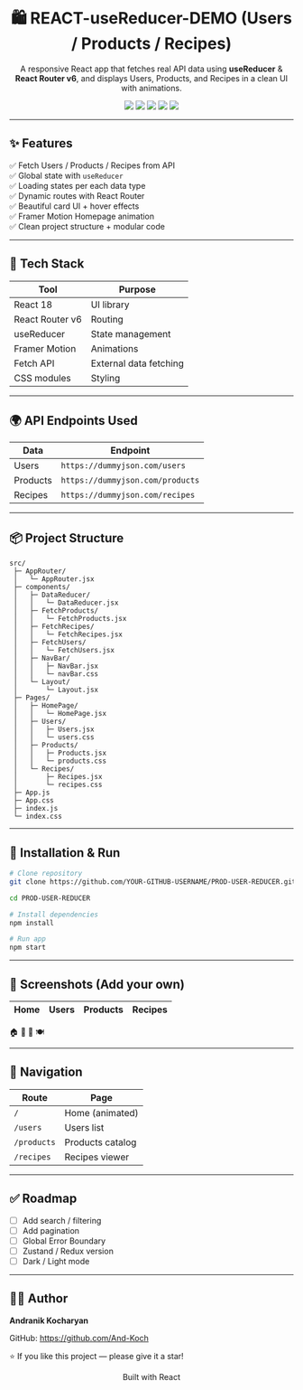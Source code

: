 <h1 align="center">🛍️ REACT-useReducer-DEMO
 (Users / Products / Recipes)</h1>

<p align="center">
A responsive React app that fetches real API data using <b>useReducer</b> & <b>React Router v6</b>, and displays Users, Products, and Recipes in a clean UI with animations.
</p>

<p align="center">
  <img src="https://img.shields.io/badge/React-18-blue?logo=react" />
  <img src="https://img.shields.io/badge/State-useReducer-green" />
  <img src="https://img.shields.io/badge/Router-React%20Router%20v6-orange" />
  <img src="https://img.shields.io/badge/Animations-Framer--Motion-purple" />
  <img src="https://img.shields.io/badge/API-DummyJSON-blue" />
</p>

---

## ✨ Features

✅ Fetch Users / Products / Recipes from API  
✅ Global state with `useReducer`  
✅ Loading states per each data type  
✅ Dynamic routes with React Router  
✅ Beautiful card UI + hover effects  
✅ Framer Motion Homepage animation  
✅ Clean project structure + modular code  

---

## 🧠 Tech Stack

| Tool | Purpose |
|------|--------|
React 18 | UI library  
React Router v6 | Routing  
useReducer | State management  
Framer Motion | Animations  
Fetch API | External data fetching  
CSS modules | Styling  

---

## 🌍 API Endpoints Used

| Data | Endpoint |
|------|---------|
Users | `https://dummyjson.com/users`  
Products | `https://dummyjson.com/products`  
Recipes | `https://dummyjson.com/recipes`  

---

## 📦 Project Structure

```
src/
 ├─ AppRouter/
 │   └─ AppRouter.jsx
 ├─ components/
 │   ├─ DataReducer/
 │   │   └─ DataReducer.jsx
 │   ├─ FetchProducts/
 │   │   └─ FetchProducts.jsx
 │   ├─ FetchRecipes/
 │   │   └─ FetchRecipes.jsx
 │   ├─ FetchUsers/
 │   │   └─ FetchUsers.jsx
 │   ├─ NavBar/
 │   │   ├─ NavBar.jsx
 │   │   └─ navBar.css
 │   └─ Layout/
 │       └─ Layout.jsx
 ├─ Pages/
 │   ├─ HomePage/
 │   │   └─ HomePage.jsx
 │   ├─ Users/
 │   │   ├─ Users.jsx
 │   │   └─ users.css
 │   ├─ Products/
 │   │   ├─ Products.jsx
 │   │   └─ products.css
 │   └─ Recipes/
 │       ├─ Recipes.jsx
 │       └─ recipes.css
 ├─ App.js
 ├─ App.css
 ├─ index.js
 └─ index.css
```

---

## 🚀 Installation & Run

```bash
# Clone repository
git clone https://github.com/YOUR-GITHUB-USERNAME/PROD-USER-REDUCER.git

cd PROD-USER-REDUCER

# Install dependencies
npm install

# Run app
npm start
```

---

## 📸 Screenshots (Add your own)

| Home | Users | Products | Recipes |
|------|-------|----------|---------|
  🏠      👤       🛒        🍽️ 

---

## 🧭 Navigation

| Route | Page |
|------|------|
`/` | Home (animated)  
`/users` | Users list  
`/products` | Products catalog  
`/recipes` | Recipes viewer  

---

## ✅ Roadmap

- [ ] Add search / filtering
- [ ] Add pagination
- [ ] Global Error Boundary
- [ ] Zustand / Redux version
- [ ] Dark / Light mode

---

## 👨‍💻 Author

**Andranik Kocharyan**

GitHub: https://github.com/And-Koch  

⭐ If you like this project — please give it a star!

<p align="center">Built with React</p>
